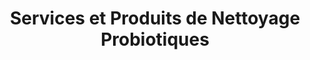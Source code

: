 ---
title: Services et Produits de Nettoyage Probiotiques
description: ProfiClean offre des services de nettoyage exceptionnels et des produits de nettoyage probiotiques. Pour des services résidentiels et commerciaux et des produits pour votre maison, appelez dès aujourd'hui!

hero1: SÉCURITÉ ET QUALITÉ avec
hero2: ProfiClean 
hero3: Des services de nettoyage exceptionnels et des produits de nettoyage probiotiques haut de gamme.
 
heading1: DÉCOUVREZ LA MEILLEURE FAÇON DE PROFITER D'UN ESPACE DE VIE PLUS SAIN
heading1_sub: Proficlean a développé EkoCleaner, un produit de nettoyage probiotique qui est sûr, efficace et écologique. Cet incroyable nettoyant tout usage est livré dans un emballage zéro déchet que vous pouvez retourner gratuitement pour réutilisation! Il est hautement concentré et conçu pour vous faire économiser de l'argent et pour sauver la planète du gaspillage. Il est exempt de produits chimiques nocifs et de toxines, ce qui vous donne la tranquillité d'esprit en sachant que votre maison est sûre et saine. Tout ce dont vous aurez besoin pour un nettoyage écologique et sain. Essayez-le aujourd'hui ou abonnez-vous pour encore plus d'économies et de tranquillité d'esprit.

benefit1: Biodégradable
benefit1_desc: Ekocleaner est entièrement biodégradable en 28 jours! Tout comme lorsque vous prenez des probiotiques pour rétablir l'équilibre naturel de votre corps, l'utilisation de probiotiques sur les surfaces de votre maison aide à rétablir l'équilibre naturel dans vos espaces de vie. 

benefit2: Sans Danger Pour Les Animaux
benefit2_desc: Si vous avez des animaux domestiques ou des enfants à la maison, vous n'avez pas à vous soucier des interactions nocives ou des effets à long terme sur la santé.

benefit3: Écologique
benefit3_desc: La formule est hautement concentrée pour réduire l'empreinte carbone pendant le transport. Nous utilisons des bouteilles en verre que vous pouvez recycler et nous renvoyer pour une réutilisation gratuite.

heading2: PROBIOTIQUES POUR UNE MAISON SAINE ET UNE PLANÈTE EN SANTÉ
heading2_sub: "Les nettoyants probiotiques utilisent un équilibre de bactéries vivantes pour continuer à nettoyer votre maison longtemps après l'application du produit. Parce que les bactéries changent constamment leur ADN, il est presque impossible de continuer à créer des produits qui les tuent complètement. Tout comme lorsque vous prenez des probiotiques pour garder votre corps en bonne santé, ils peuvent être utilisés dans nos espaces de vie pour aider à nettoyer de manière beaucoup plus durable et écologique. Les probiotiques sont exempts de toxines, de produits chimiques et d'agents pathogènes nocifs et cancérigènes. <br> <br> Utilisez les bactéries à votre avantage! Il n'est pas rare que les gens pensent que toutes les bactéries sont mauvaises, mais ce n'est pas vrai! Il existe certains types de bonnes bactéries, qui sont en fait essentielles pour notre santé et l'équilibre naturel de notre environnement. Et les bonnes bactéries sont au cœur des produits de nettoyage probiotiques de ProfiClean. Nous sommes fiers de NE PAS TUER 99,9% de tous les organismes vivants, mais plutôt d'utiliser les pouvoirs de la nature pour aider à rétablir l'équilibre sain sur les surfaces de votre maison. Si vous recherchez une façon plus saine et plus durable de nettoyer votre maison ou votre entreprise, apprenez-en plus sur les nettoyants probiotiques et essayez les produits EkoCleaner dès aujourd'hui!"

heading3: FORMULE BASÉE SUR LA RECHERCHE ET LA SCIENCE

Testimonial1_comment: "Efficace et sûr..."
Testimonial1_name: Kerry S.
Testimonial1: "Depuis que j'ai commencé à utiliser EkoCleaner, je me sens plus tranquille! Il est certainement aussi efficace, sinon meilleur que les produits chimiques agressifs que j'utilisais auparavant. On dirait que cela crée un type de couche protectrice - vraiment sympa."

Testimonial2_comment: "Petit mais puissant..."
Testimonial2_name: Daisy R.
Testimonial2: "Il est étonnant de voir comment cette petite bouteille permet de fabriquer 5 bouteilles de taille régulière avec la même efficacité sinon meilleure! J'ai pu remplacer tant de produits chimiques toxiques et agressifs que j'avais à la maison! Incroyable!"

Testimonial3_comment: Enfin une solution zéro déchet!
Testimonial3_name: Marie P.
Testimonial3: "J'adore ce produit!!! Non seulement il est sans danger pour moi et l'environnement, mais il est livré dans une bouteille en verre que je peux retourner à l'entreprise pour une réutilisation ET je n'ai même pas à payer les frais de port une fois que j'ai 10 bouteilles pour le retour! Merci EkoCleaner de m'avoir enfin permis d'atteindre mes objectifs de zéro déchet dans mon nettoyage!"

Testimonial4_comment: Ça fait vraiment une différence...
Testimonial4_name: Steve J.
Testimonial4: Produit incroyable! Merci!

service1: ENTRETIEN DE PLANCHER
service1_desc: Entretenez vos planchers et assurez un environnement sain et sécuritaire dans votre établissement tout en économisant gros sur les réparations et l'entretien!

service2: NETTOYAGE COMMERCIAL
service2_desc: Nous desservons la région de Montréal et du Grand Montréal en offrant des services professionnels de nettoyage et de désinfection de haute qualité aux petites et moyennes entreprises et des services de conciergerie aux associations de condos.

service3: NETTOYAGE RÉSIDENTIEL
service3_desc: Nous promouvons et encourageons activement l'utilisation de matériaux et de solutions de nettoyage écologiques pour garantir que votre maison soit étincelante et surtout sûre!


cta: DES QUESTIONS SUR NOS PRODUITS OU SERVICES?
cta_sub: 
cta_link: /contact
---